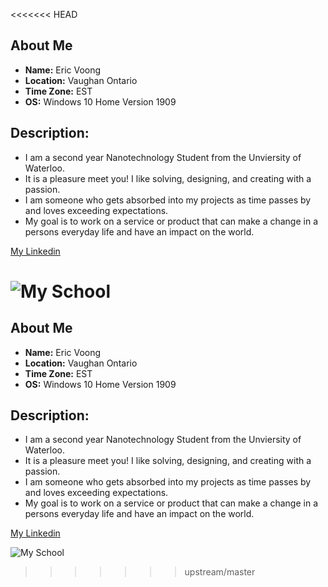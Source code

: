<<<<<<< HEAD
## About Me

- **Name:** Eric Voong
- **Location:** Vaughan Ontario
- **Time Zone:** EST
- **OS:** Windows 10 Home Version 1909

## Description:
- I am a second year Nanotechnology Student from the Unviersity of Waterloo.
- It is a pleasure meet you! I like solving, designing, and creating with a passion. 
- I am someone who gets absorbed into my projects as time passes by and loves exceeding expectations. 
- My goal is to work on a service or product that can make a change in a persons everyday life and have an impact on the world. 

[My Linkedin](https://www.linkedin.com/in/eric-voong/)

![My School](https://uwaterloo.ca/quest/sites/ca.quest/files/styles/banner-wide/public/uploads/images/banners/uwaterloo_campus_winter.jpg)
=======
## About Me

- **Name:** Eric Voong
- **Location:** Vaughan Ontario
- **Time Zone:** EST
- **OS:** Windows 10 Home Version 1909

## Description:
- I am a second year Nanotechnology Student from the Unviersity of Waterloo.
- It is a pleasure meet you! I like solving, designing, and creating with a passion. 
- I am someone who gets absorbed into my projects as time passes by and loves exceeding expectations. 
- My goal is to work on a service or product that can make a change in a persons everyday life and have an impact on the world. 

[My Linkedin](https://www.linkedin.com/in/eric-voong/)

![My School](https://uwaterloo.ca/quest/sites/ca.quest/files/styles/banner-wide/public/uploads/images/banners/uwaterloo_campus_winter.jpg)
>>>>>>> upstream/master
